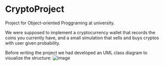 # CryptoProject
Project for Object-oriented Proggraming at university. 

We were supposed to implement a cryptocurrency wallet that records the coins you currently have, and a small simulation that sells and buys cryptos with user given probability.
  
Before writing the project we had developed an UML class diagram to visualize the structure:
![image](https://user-images.githubusercontent.com/43621858/141275826-097487fe-a65d-40f2-bfc8-f1f5f17785bd.png)
